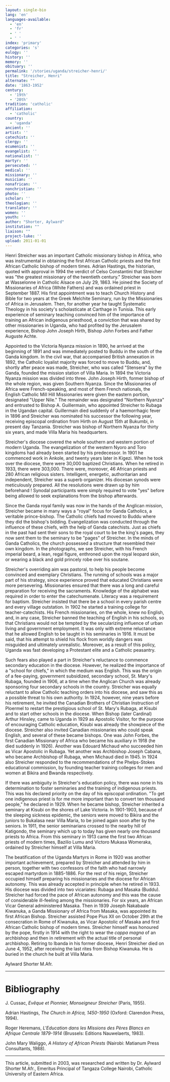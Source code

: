 ```yaml
---
layout: single-bio
lang: 'en'
languages-available:
  - 'en'
  - 'fr'
  - ' '
  - ' '
index: 'primary'
categories: 's'
eulogy: ''
history: ''
memory: ''
obituary: ''
permalink: '/stories/uganda/streicher-henri/'
title: "Streicher, Henri"
alternate: ""
date: '1863-1952'
century:
  - '19th'
  - '20th'
tradition: 'catholic'
affiliation:
  - 'catholic'
country:
  - 'uganda'
ancient: ''
artist: ''
catechist: ''
clergy: ''
ecumenist: ''
evangelist: ''
nationalist: ''
martyr: ''
persecuted: ''
medical: ''
missionary: ''
musician: ''
nonafrican: ''
nonchristian: ''
photo: ''
scholar: ''
theologian: ''
translator: ''
women: ''
youth: ''
author: "Shorter, Aylward"
institution: ""
liaison: ""
project-luke: ''
upload: 2011-01-01
---
```




Henri Streicher was an important Catholic missionary bishop in Africa, who was instrumental in obtaining the first African Catholic priests and the first African Catholic bishop of modern times. Adrian Hastings, the historian, quoted with approval in 1994 the verdict of Celso Constantini that Streicher was "the greatest missionary of the twentieth century." Streicher was born at Wasselonne in Catholic Alsace on July 29, 1863.  He joined the Society of Missionaries of Africa (White Fathers) and was ordained priest in September 1887. His first appointment was to teach Church History and Bible for two years at the Greek Melchite Seminary, run by the Missionaries of Africa in Jerusalem. Then, for another year he taught Systematic Theology in his society's scholasticate at Carthage in Tunisia. This early experience of seminary teaching convinced him of the importance of training an African indigenous priesthood, a conviction that was shared by other missionaries in Uganda, who had profited by the Jerusalem experience, Bishop John Joseph Hirth, Bishop John Forbes and Father Auguste Achte.

Appointed to the Victoria Nyanza mission in 1890, he arrived at the beginning of 1891 and was immediately posted to Buddu in the south of the Ganda kingdom. In the civil war, that accompanied British annexation in 1892, the Catholic loyalist majority was forced to move to Buddu, and, shortly after peace was made, Streicher, who was called "Stensera" by the Ganda, founded the mission station of Villa Maria. In 1894 the Victoria Nyanza mission was divided into three. John Joseph Hirth, former  bishop of the whole region, was given Southern Nyanza. Since the Missionaries of Africa were French-speaking, and most of them French nationals, the English Catholic Mill Hill Missionaries were given the eastern portion, designated "Upper Nile." The remainder was designated "Northern Nyanza" and entrusted to Bishop A. Guillermain, who appointed Streicher to Rubaga in the Ugandan capital.  Guillermain died suddenly of a haemorrhagic fever in 1896 and Streicher was nominated his successor the following year, receiving episcopal  ordination from Hirth on August 15th at Bukumbi, in present day Tanzania. Streicher was bishop of  Northern Nyanza for thirty six years, and made Villa Maria his headquarters.

Streicher's diocese covered the whole southern and western portion of modern Uganda. The evangelization of the western Nyoro and Toro kingdoms had already been started by his predecessor. In 1901 he commenced work in Ankole, and twenty years later in Kigezi. When he took over the diocese, there were 30,000 baptized Christians. When he retired in 1933,  there were 303,000. There were, moreover, 46 African priests and 280 African religious sisters. Intelligent, energetic, authoritarian and independent, Streicher was a superb organizer. His diocesan synods were meticulously prepared. All the resolutions were drawn up by him beforehand ! Synodal participants were simply required to vote "yes" before being allowed to seek explanations from the bishop afterwards.

Since the Ganda royal family was now in the hands of the Anglican mission, Streicher became in many ways a "royal" focus for Ganda Catholics, a veritable prince-bishop. The Catholic chiefs had moved to Buddu where they did the bishop's bidding. Evangelization was conducted through the influence of these chiefs, with the help of Ganda catechists. Just as chiefs in the past had sent their sons to the royal court to be the king's pages, they now sent them to the seminary to be "pages" of Streicher. In the minds of Ganda Catholics, the church possessed a structure that resembled their own kingdom. In the photographs, we see Streicher, with his French imperial beard, a lean, regal figure, enthroned upon the royal leopard skin, or wearing a black and gold princely robe over his soutane.

Streicher's overriding aim was pastoral, to help his people become convinced and exemplary Christians. The running of schools was a major part of his strategy, since experience proved that educated Christians were more persevering. Missionaries ensured that there was a long and careful preparation for receiving the sacraments. Knowledge of the alphabet was required in order to enter the catechumenate. Literacy was a requirement for baptism. Streicher insisted that there be a school in every parish centre and every village outstation. In 1902 he started a training college for teacher-catechists. His French missionaries, on the whole, knew no English, and, in any case, Streicher banned the teaching of English in his schools, so that Christians would not be tempted by the secularizing influence of urban living and government employment. It was only with extreme reluctance that he allowed  English to be taught in his seminaries in 1916. It must be said, that his attempt to shield his flock from worldly dangers was misguided and ultimately unrealistic. Moreover, as a result of this policy, Uganda was fast developing a Protestant elite and a Catholic peasantry.

Such fears also played a part in Streicher's reluctance to commence secondary education in the diocese. However, he realized the importance of a "school for chiefs," in which the medium was English. This was the origin of a fee-paying, government subsidized, secondary school, St. Mary's Rubaga, founded in 1906, at a time when the Anglican Church was already sponsoring four secondary schools in the country. Streicher was equally reluctant to allow Catholic teaching orders into his diocese, and saw this as a possible threat to his own authority. In 1924, however, nine years before his retirement, he invited the Canadian Brothers of Christian Instruction of Ploermel to restart the prestigious school of St. Mary's Rubaga, at Kisubi and to start other schools in the diocese. When Bishop (later Cardinal) Arthur Hinsley, came to Uganda in 1929 as Apostolic Visitor, for the purpose of encouraging Catholic education, Kisubi was already the showpiece of the diocese. Streicher also invited Canadian missionaries who could speak English, and several of these became bishops. One was John Forbes, the first Canadian Missionary of Africa who became his auxiliary in 1918 (he died suddenly in 1926). Another was Edouard Michaud who succeeded him as Vicar Apostolic in Rubaga.  Yet another was Archbishop Joseph Cabana, who became Archbishop of  Rubaga, when Michaud died in 1945. In 1924 also Streicher responded to the recommendations of  the Phelps-Stokes educational commission, by founding teacher training colleges for men and women at Bikira and Bwanda respectively.

If there was ambiguity in Streicher's education policy, there was none in his  determination to foster seminaries and the training of indigenous priests. This was his declared priority on the day of his episcopal ordination. "To get one indigenous priest is for me more important than to convert ten thousand people," he declared in 1929. When he became bishop, Streicher inherited a seminary at Kisubi on the shores of Lake Victoria. In 1901-1903, because of the sleeping sickness epidemic, the seniors were moved to Bikira and the juniors to Bukalasa near Villa Maria, to be joined again soon after by the seniors. In 1911, the senior seminarians crossed to the nearby hill of Katigondo, the seminary which up to today has given nearly one thousand priests to Africa. From this seminary in 1913 came the first two African priests of modern times, Bazilio Lumu and Victoro Mukasa Womeraka, ordained by Streicher himself at Villa Maria.

The beatification of the Uganda Martyrs in Rome in 1920 was another important achievement, prepared by Streicher and attended by him in person, together with two confessors of the faith who had narrowly escaped martyrdom in 1885-1886. For the rest of his reign, Streicher occupied himself preparing his missionaries and the diocese for African autonomy. This was already accepted in principle when he retired in 1933. His diocese was divided into two vicariates: Rubaga and Masaka (Buddu). Streicher had forced the pace of African autonomy and this was the cause of considerable ill-feeling among the missionaries. For six years, an African Vicar General administered Masaka. Then in 1939 Joseph Nakabaale Kiwanuka, a Ganda Missionary of Africa from Masaka, was appointed its first African Bishop. Streicher assisted Pope Pius XII on October 29th at the consecration in Rome of Kiwanuka, as Vicar Apostolic of  Masaka and first African Catholic bishop of modern times. Streicher himself was honoured by the pope, firstly in 1914 with the right to wear the *cappa magna* of an archbishop and then in retirement with the actual title of  personal archbishop. Retiring to Ibanda in his former diocese, Henri Streicher  died  on June 4, 1952, after receiving the last rites from Bishop Kiwanuka. He is buried in the church he built at Villa Maria.

Aylward Shorter M.Afr.

---

# Bibliography

J. Cussac, *Ev&ecirc;que et Pionnier, Monseigneur Streicher* (Paris, 1955).

Adrian Hastings, *The Church in Africa, 1450-1950* (Oxford: Clarendon Press, 1994).

Roger Heremans, *L'Education dans les Missions des P&egrave;res Blancs en Afrique Centrale 1879-1914* (Brussels:  Editions Nauwelaerts, 1983).

John Mary Waliggo, *A History of African Priests*  (Nairobi: Matianum Press Consultants, 1988).

---

This article, submitted in 2003, was researched and written by Dr. Aylward Shorter M.Afr., Emeritus Principal of Tangaza College Nairobi, Catholic University of Eastern Africa.